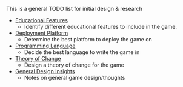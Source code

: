 This is a general TODO list for initial design & research

- [Educational Features](https://github.com/jaimiles23/Educational-Typing-Game/blob/main/design&research/educational_features.md)
  - Identify different educational features to include in the game.
- [Deployment Platform](https://github.com/jaimiles23/Educational-Typing-Game/blob/main/design&research/deployment_platform.md)
  - Determine the best platform to deploy the game on
- [Programming Language](https://github.com/jaimiles23/Educational-Typing-Game/blob/main/design&research/programming_language.md)
  - Decide the best language to write the game in
- [Theory of Change](https://github.com/jaimiles23/Educational-Typing-Game/blob/main/design&research/theory_of_change.md)
  - Design a theory of change for the game
- [General Design Insights](https://github.com/jaimiles23/Educational-Typing-Game/blob/main/design&research/general_design_insights.md)
  - Notes on general game design/thoughts

